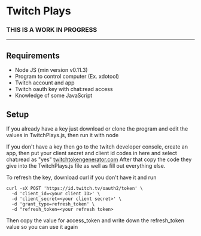 # Twitch Plays

### THIS IS A WORK IN PROGRESS

---

## Requirements

- Node JS (min version v0.11.3)
- Program to control computer (Ex. xdotool)
- Twitch account and app
- Twitch oauth key with chat:read access
- Knowledge of some JavaScript

## Setup

If you already have a key just download or clone the program and edit the values in TwitchPlays.js, then run it with node

If you don't have a key then go to the twitch developer console, create an app, then put your client secret and client id codes in here and select chat:read as "yes" [twitchtokengenerator.com](https://twitchtokengenerator.com/)
After that copy the code they give into the TwitchPlays.js file as well as fill out everything else.

To refresh the key, download curl if you don't have it and run

```
curl -sX POST 'https://id.twitch.tv/oauth2/token' \
  -d 'client_id=<your client ID>' \
  -d 'client_secret=<your client secret>' \
  -d 'grant_type=refresh_token' \
  -d "refresh_token=<your refresh token>
```

Then copy the value for access_token and write down the refresh_token value so you can use it again
